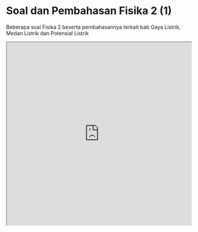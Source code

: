 # Soal dan Pembahasan Fisika 2 (1)
Beberapa soal Fisika 2 beserta pembahasannya terkait bab Gaya Listrik, Medan Listrik dan Potensial Listrik

<iframe src="https://drive.google.com/file/d/1rD6iL-bwJd_bck1WmmSGadCanNZLxm3t/view?usp=sharing" width="100%" height="500"></iframe>
